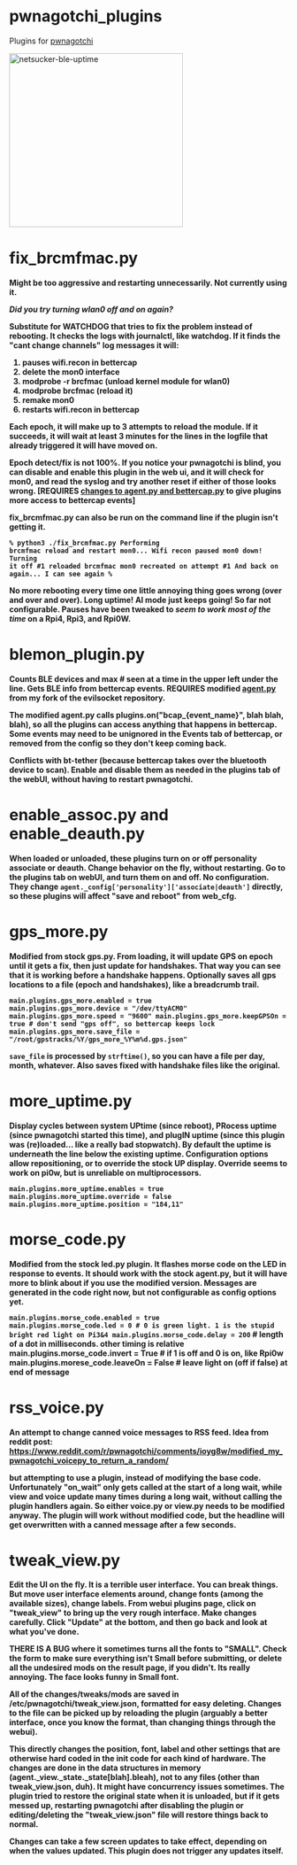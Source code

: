 # pwnagotchi_plugins

Plugins for <a href="https://github.com/evilsocket/pwnagotchi/releases/latest">pwnagotchi</a>

<img width="314" alt="netsucker-ble-uptime" src="https://user-images.githubusercontent.com/129890632/230241710-fd7047ce-89ac-4252-8812-4a51b3e6a2bc.png">

# fix_brcmfmac.py
<b>Might be too aggressive and restarting unnecessarily. Not currently using it.<p>
<i>Did you try turning wlan0 off and on again?</i><p>

Substitute for WATCHDOG that tries to fix the problem instead of rebooting. It checks the logs
with journalctl, like watchdog. If it finds the "cant change channels" log messages it will:<p>

<ol>
<li>pauses wifi.recon in bettercap
<li>delete the mon0 interface
<li>modprobe -r brcfmac (unload kernel module for wlan0)
<li>modprobe brcfmac (reload it)
<li>remake mon0
<li> restarts wifi.recon in bettercap
</ol>

Each epoch, it will make up to 3 attempts to reload the module. If it succeeds, it will
wait at least 3 minutes for the lines in the logfile that already triggered it will have
moved on.<p>

Epoch detect/fix is not 100%. If you notice your pwnagotchi is blind, you can disable and
enable this plugin in the web ui, and it will check for mon0, and read the syslog and try
another reset if either of those looks wrong. [REQUIRES <a href="https://github.com/Sniffleupagus/pwnagotchi-snflpgs/commit/70bffe52001cc951814219a3f791008428ac707e">changes to agent.py and bettercap.py</a> to
give plugins more access to bettercap events]<p>

fix_brcmfmac.py can also be run on the command line if the plugin isn't getting it.<p>
<code>% python3 ./fix_brcmfmac.py
  Performing brcmfmac reload and restart mon0...
  Wifi recon paused
  mon0 down!
  Turning it off #1
  reloaded brcmfmac
  mon0 recreated on attempt #1
  And back on again...
  I can see again
  %</code><p>

<b>No more rebooting</b> every time one little annoying thing goes wrong (over and over and over). Long uptime! AI mode
just keeps going! So far not configurable. Pauses have been tweaked to <i>seem to work most of the time</i>
on a Rpi4, Rpi3, and Rpi0W.

# blemon_plugin.py
    
Counts BLE devices and max # seen at a time in the upper left under the line. Gets BLE info from bettercap events.
<b>REQUIRES</b> modified <a href="https://github.com/Sniffleupagus/pwnagotchi-snflpgs/blob/master/pwnagotchi/agent.py">agent.py</a>
from my fork of the evilsocket repository.<p>

The modified agent.py calls plugins.on("bcap_{event_name}", blah blah, blah), so all the plugins can
access anything that happens in bettercap. Some events may need to be unignored in the Events tab of
bettercap, or removed from the config so they don't keep coming back.<p>

Conflicts with bt-tether (because bettercap takes over the bluetooth device to scan). Enable and disable them as
needed in the plugins tab of the webUI, without having to restart pwnagotchi.

# enable_assoc.py and enable_deauth.py

When loaded or unloaded, these plugins turn on or off personality associate or deauth. Change behavior on the fly, without
restarting. Go to the plugins tab on webUI, and turn them on and off. No configuration. They change <code>agent._config['personality']['associate|deauth']</code> directly, so these plugins will affect "save and reboot" from web_cfg.<p>

# gps_more.py

Modified from stock gps.py. From loading, it will update GPS on epoch until it gets a fix, then just update for
handshakes. That way you can see that it is working before a handshake happens. Optionally saves all gps locations to a file (epoch and handshakes), like a breadcrumb trail.<p>

<code>main.plugins.gps_more.enabled = true
main.plugins.gps_more.device = "/dev/ttyACM0"
main.plugins.gps_more.speed = "9600"
main.plugins.gps_more.keepGPSOn = true               # don't send "gps off", so bettercap keeps lock
main.plugins.gps_more.save_file = "/root/gpstracks/%Y/gps_more_%Y%m%d.gps.json"</code><p>

<code>save_file</code> is processed by <code>strftime()</code>, so you can have a file per day, month, whatever. Also saves fixed with handshake
files like the original.

# more_uptime.py
 
  Display cycles between system UPtime (since reboot), PRocess uptime (since pwnagotchi started this time), and plugIN uptime (since this plugin was (re)loaded... like a really bad stopwatch). By default the uptime is underneath the line
  below the existing uptime. Configuration options allow repositioning, or to override the stock UP display. Override seems to work on pi0w, but is unreliable on multiprocessors.
  
  <code>main.plugins.more_uptime.enables = true
    main.plugins.more_uptime.override = false
    main.plugins.more_uptime.position = "184,11"
  </code>

# morse_code.py

Modified from the stock led.py plugin. It flashes morse code on the LED in response to events. It should
work with the stock agent.py, but it will have more to blink about if you use the modified version. Messages
are generated in the code right now, but not configurable as config options yet. 

<code>main.plugins.morse_code.enabled = true
main.plugins.morse_code.led = 0                     # 0 is green light. 1 is the stupid bright red light on Pi3&4
main.plugins.morse_code.delay = 200</code>          # length of a dot in milliseconds. other timing is relative
main.plugins.morse_code.invert = True               # if 1 is off and 0 is on, like Rpi0w
main.plugins.morese_code.leaveOn = False            # leave light on (off if false) at end of message

# rss_voice.py

An attempt to change canned voice messages to RSS feed. Idea from reddit post: https://www.reddit.com/r/pwnagotchi/comments/ioyg8w/modified_my_pwnagotchi_voicepy_to_return_a_random/

but attempting to use a plugin, instead of modifying the base code. Unfortunately "on_wait" only gets called
at the start of a long wait, while view and voice update many times during a long wait, without calling the
plugin handlers again. So either voice.py or view.py needs to be modified anyway. The plugin will work without
modified code, but the headline will get overwritten with a canned message after a few seconds.

# tweak_view.py
  
Edit the UI on the fly. It is a terrible user interface. You can break things. But move user interface elements
  around, change fonts (among the available sizes), change labels. From webui plugins page, click on "tweak_view" to
  bring up the <b>very rough</b> interface. Make changes carefully. Click "Update" at the bottom, and then go back and
  look at what you've done.
  
  THERE IS A BUG where it sometimes turns all the fonts to "SMALL". Check the form to make sure everything isn't Small before submitting, or delete all the undesired mods on the result page, if you didn't. Its really annoying. The face looks funny in Small font.
  
  All of the changes/tweaks/mods are saved in /etc/pwnagotchi/tweak_view.json, formatted for easy deleting. Changes to the
  file can be picked up by reloading the plugin (arguably a better interface, once you know the format, than changing
  things through the webui).
  
  This directly changes the position, font, label and other settings that are otherwise hard coded in the init code for each kind of hardware. The changes are done in the data structures in memory (agent._view._state._state[blah].bleah), not to any files (other than tweak_view.json, duh). It might have concurrency issues sometimes. The plugin tried to restore the
  original state when it is unloaded, but if it gets messed up, restarting pwnagotchi after disabling the plugin or
  editing/deleting the "tweak_view.json" file will restore things back to normal.
  
  Changes can take a few screen updates to take effect, depending on when the values updated. This plugin does not trigger any updates itself.
  
